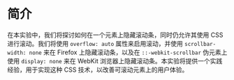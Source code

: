 # 简介

在本实验中，我们将探讨如何在一个元素上隐藏滚动条，同时仍允许其使用 CSS 进行滚动。我们将使用 `overflow: auto` 属性来启用滚动，并使用 `scrollbar-width: none` 来在 Firefox 上隐藏滚动条，以及在 `::-webkit-scrollbar` 伪元素上使用 `display: none` 来在 WebKit 浏览器上隐藏滚动条。本实验将提供一个实践经验，用于实现这种 CSS 技术，以改善可滚动元素上的用户体验。
